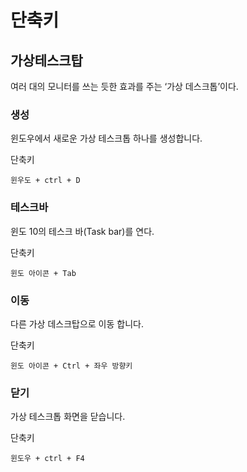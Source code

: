 # 단축키


## 가상테스크탑
여러 대의 모니터를 쓰는 듯한 효과를 주는 ‘가상 데스크톱’이다.

### 생성
윈도우에서 새로운 가상 테스크톱 하나를 생성합니다.

단축키
```
윈우도 + ctrl + D
```

### 테스크바
윈도 10의 테스크 바(Task bar)를 연다.

단축키
```
윈도 아이콘 + Tab
```

### 이동
다른 가상 데스크탑으로 이동 합니다.

단축키
```
윈도 아이콘 + Ctrl + 좌우 방향키
```

### 닫기
가상 테스크톱 화면을 닫습니다.

단축키
```
윈도우 + ctrl + F4
```
